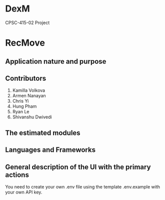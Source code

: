 
# DexM
CPSC-415-02 Project

# RecMove

## Application nature and purpose


## Contributors

1. Kamilla Volkova
2. Armen Nanayan
3. Chris Yi
4. Hung Pham
5. Ryan Le
6. Shivanshu Dwivedi

## The estimated modules


## Languages and Frameworks 


## General description of the UI with the primary actions

You need to create your own .env file using the template .env.example with your own API key.

